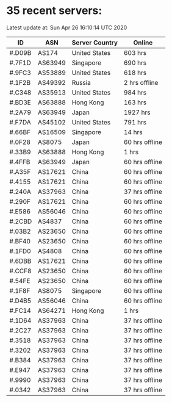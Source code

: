 # 35 recent servers:

Latest update at: Sun Apr 26 16:10:14 UTC 2020

| ID | ASN | Server Country | Online |
| -- | --- | -------------- | ------ |
| #.D09B | AS174 | United States | 603 hrs |
| #.7F1D | AS63949 | Singapore | 690 hrs |
| #.9FC3 | AS53889 | United States | 618 hrs |
| #.1F2B | AS49392 | Russia | 2 hrs offline |
| #.C348 | AS35913 | United States | 984 hrs |
| #.BD3E | AS63888 | Hong Kong | 163 hrs |
| #.2A79 | AS63949 | Japan | 1927 hrs |
| #.F7DA | AS45102 | United States | 791 hrs |
| #.66BF | AS16509 | Singapore | 14 hrs |
| #.0F28 | AS8075 | Japan | 60 hrs offline |
| #.33B9 | AS63888 | Hong Kong | 1 hrs |
| #.4FFB | AS63949 | Japan | 60 hrs offline |
| #.A35F | AS17621 | China | 60 hrs offline |
| #.4155 | AS17621 | China | 60 hrs offline |
| #.240A | AS37963 | China | 37 hrs offline |
| #.290F | AS17621 | China | 60 hrs offline |
| #.E586 | AS56046 | China | 60 hrs offline |
| #.2CBD | AS4837 | China | 60 hrs offline |
| #.03B2 | AS23650 | China | 60 hrs offline |
| #.BF40 | AS23650 | China | 60 hrs offline |
| #.1FD0 | AS4808 | China | 60 hrs offline |
| #.6DBB | AS17621 | China | 60 hrs offline |
| #.CCF8 | AS23650 | China | 60 hrs offline |
| #.54FE | AS23650 | China | 60 hrs offline |
| #.1F8F | AS8075 | Singapore | 60 hrs offline |
| #.D4B5 | AS56046 | China | 60 hrs offline |
| #.FC14 | AS64271 | Hong Kong | 1 hrs |
| #.1D64 | AS37963 | China | 37 hrs offline |
| #.2C27 | AS37963 | China | 37 hrs offline |
| #.3518 | AS37963 | China | 37 hrs offline |
| #.3202 | AS37963 | China | 37 hrs offline |
| #.B384 | AS37963 | China | 37 hrs offline |
| #.E947 | AS37963 | China | 37 hrs offline |
| #.9990 | AS37963 | China | 37 hrs offline |
| #.0342 | AS37963 | China | 37 hrs offline |

